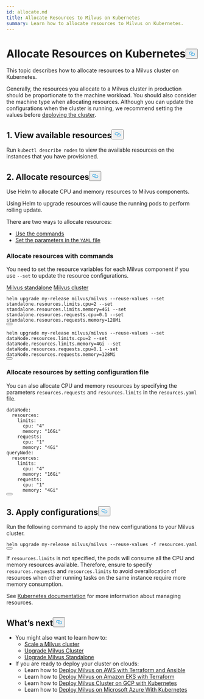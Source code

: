 ```yaml
---
id: allocate.md
title: Allocate Resources to Milvus on Kubernetes
summary: Learn how to allocate resources to Milvus on Kubernetes.
---
```

<h1 id="Allocate-Resources-on-Kubernetes" class="common-anchor-header">Allocate Resources on Kubernetes<button data-href="#Allocate-Resources-on-Kubernetes" class="anchor-icon" translate="no">
      <svg translate="no"
        aria-hidden="true"
        focusable="false"
        height="20"
        version="1.1"
        viewBox="0 0 16 16"
        width="16"
      >
        <path
          fill="#0092E4"
          fill-rule="evenodd"
          d="M4 9h1v1H4c-1.5 0-3-1.69-3-3.5S2.55 3 4 3h4c1.45 0 3 1.69 3 3.5 0 1.41-.91 2.72-2 3.25V8.59c.58-.45 1-1.27 1-2.09C10 5.22 8.98 4 8 4H4c-.98 0-2 1.22-2 2.5S3 9 4 9zm9-3h-1v1h1c1 0 2 1.22 2 2.5S13.98 12 13 12H9c-.98 0-2-1.22-2-2.5 0-.83.42-1.64 1-2.09V6.25c-1.09.53-2 1.84-2 3.25C6 11.31 7.55 13 9 13h4c1.45 0 3-1.69 3-3.5S14.5 6 13 6z"
        ></path>
      </svg>
    </button></h1><p>This topic describes how to allocate resources to a Milvus cluster on Kubernetes.</p>
<p>Generally, the resources you allocate to a Milvus cluster in production should be proportionate to the machine workload. You should also consider the machine type when allocating resources. Although you can update the configurations when the cluster is running, we recommend setting the values before <a href="/docs/fr/install_cluster-helm.md">deploying the cluster</a>.</p>
<h2 id="1-View-available-resources" class="common-anchor-header">1. View available resources<button data-href="#1-View-available-resources" class="anchor-icon" translate="no">
      <svg translate="no"
        aria-hidden="true"
        focusable="false"
        height="20"
        version="1.1"
        viewBox="0 0 16 16"
        width="16"
      >
        <path
          fill="#0092E4"
          fill-rule="evenodd"
          d="M4 9h1v1H4c-1.5 0-3-1.69-3-3.5S2.55 3 4 3h4c1.45 0 3 1.69 3 3.5 0 1.41-.91 2.72-2 3.25V8.59c.58-.45 1-1.27 1-2.09C10 5.22 8.98 4 8 4H4c-.98 0-2 1.22-2 2.5S3 9 4 9zm9-3h-1v1h1c1 0 2 1.22 2 2.5S13.98 12 13 12H9c-.98 0-2-1.22-2-2.5 0-.83.42-1.64 1-2.09V6.25c-1.09.53-2 1.84-2 3.25C6 11.31 7.55 13 9 13h4c1.45 0 3-1.69 3-3.5S14.5 6 13 6z"
        ></path>
      </svg>
    </button></h2><p>Run <code translate="no">kubectl describe nodes</code> to view the available resources on the instances that you have provisioned.</p>
<h2 id="2-Allocate-resources" class="common-anchor-header">2. Allocate resources<button data-href="#2-Allocate-resources" class="anchor-icon" translate="no">
      <svg translate="no"
        aria-hidden="true"
        focusable="false"
        height="20"
        version="1.1"
        viewBox="0 0 16 16"
        width="16"
      >
        <path
          fill="#0092E4"
          fill-rule="evenodd"
          d="M4 9h1v1H4c-1.5 0-3-1.69-3-3.5S2.55 3 4 3h4c1.45 0 3 1.69 3 3.5 0 1.41-.91 2.72-2 3.25V8.59c.58-.45 1-1.27 1-2.09C10 5.22 8.98 4 8 4H4c-.98 0-2 1.22-2 2.5S3 9 4 9zm9-3h-1v1h1c1 0 2 1.22 2 2.5S13.98 12 13 12H9c-.98 0-2-1.22-2-2.5 0-.83.42-1.64 1-2.09V6.25c-1.09.53-2 1.84-2 3.25C6 11.31 7.55 13 9 13h4c1.45 0 3-1.69 3-3.5S14.5 6 13 6z"
        ></path>
      </svg>
    </button></h2><p>Use Helm to allocate CPU and memory resources to Milvus components.</p>
<div class="alert note">
Using Helm to upgrade resources will cause the running pods to perform rolling update.
</div>
<p>There are two ways to allocate resources:</p>
<ul>
<li><a href="/docs/fr/allocate.md#Allocate-resources-with-commands">Use the commands</a></li>
<li><a href="/docs/fr/allocate.md#Allocate-resources-by-setting-configuration-file">Set the parameters in the <code translate="no">YAML</code> file</a></li>
</ul>
<h3 id="Allocate-resources-with-commands" class="common-anchor-header">Allocate resources with commands</h3><p>You need to set the resource variables for each Milvus component if you use <code translate="no">--set</code> to update the resource configurations.</p>
<div class="filter">
<a href="#standalone">Milvus standalone</a> <a href="#cluster">Milvus cluster</a>
</div>
<div class="table-wrapper filter-standalone" markdown="block">
<pre><code translate="no" class="language-Shell">helm upgrade my-release milvus/milvus --reuse-values --<span class="hljs-built_in">set</span> standalone.resources.limits.cpu=2 --<span class="hljs-built_in">set</span> standalone.resources.limits.memory=4Gi --<span class="hljs-built_in">set</span> standalone.resources.requests.cpu=0.1 --<span class="hljs-built_in">set</span> standalone.resources.requests.memory=128Mi
<button class="copy-code-btn"></button></code></pre>
</div>
<div class="table-wrapper filter-cluster" markdown="block">
<pre><code translate="no" class="language-Shell">helm upgrade my-release milvus/milvus --reuse-values --<span class="hljs-built_in">set</span> dataNode.resources.limits.cpu=2 --<span class="hljs-built_in">set</span> dataNode.resources.limits.memory=4Gi --<span class="hljs-built_in">set</span> dataNode.resources.requests.cpu=0.1 --<span class="hljs-built_in">set</span> dataNode.resources.requests.memory=128Mi
<button class="copy-code-btn"></button></code></pre>
</div>
<h3 id="Allocate-resources-by-setting-configuration-file" class="common-anchor-header">Allocate resources by setting configuration file</h3><p>You can also allocate CPU and memory resources by specifying the parameters <code translate="no">resources.requests</code> and <code translate="no">resources.limits</code> in the <code translate="no">resources.yaml</code> file.</p>
<pre><code translate="no" class="language-Yaml"><span class="hljs-attr">dataNode</span>:
  <span class="hljs-attr">resources</span>:
    <span class="hljs-attr">limits</span>:
      <span class="hljs-attr">cpu</span>: <span class="hljs-string">&quot;4&quot;</span>
      <span class="hljs-attr">memory</span>: <span class="hljs-string">&quot;16Gi&quot;</span>
    <span class="hljs-attr">requests</span>:
      <span class="hljs-attr">cpu</span>: <span class="hljs-string">&quot;1&quot;</span>
      <span class="hljs-attr">memory</span>: <span class="hljs-string">&quot;4Gi&quot;</span>
<span class="hljs-attr">queryNode</span>:
  <span class="hljs-attr">resources</span>:
    <span class="hljs-attr">limits</span>:
      <span class="hljs-attr">cpu</span>: <span class="hljs-string">&quot;4&quot;</span>
      <span class="hljs-attr">memory</span>: <span class="hljs-string">&quot;16Gi&quot;</span>
    <span class="hljs-attr">requests</span>:
      <span class="hljs-attr">cpu</span>: <span class="hljs-string">&quot;1&quot;</span>
      <span class="hljs-attr">memory</span>: <span class="hljs-string">&quot;4Gi&quot;</span>
<button class="copy-code-btn"></button></code></pre>
<h2 id="3-Apply-configurations" class="common-anchor-header">3. Apply configurations<button data-href="#3-Apply-configurations" class="anchor-icon" translate="no">
      <svg translate="no"
        aria-hidden="true"
        focusable="false"
        height="20"
        version="1.1"
        viewBox="0 0 16 16"
        width="16"
      >
        <path
          fill="#0092E4"
          fill-rule="evenodd"
          d="M4 9h1v1H4c-1.5 0-3-1.69-3-3.5S2.55 3 4 3h4c1.45 0 3 1.69 3 3.5 0 1.41-.91 2.72-2 3.25V8.59c.58-.45 1-1.27 1-2.09C10 5.22 8.98 4 8 4H4c-.98 0-2 1.22-2 2.5S3 9 4 9zm9-3h-1v1h1c1 0 2 1.22 2 2.5S13.98 12 13 12H9c-.98 0-2-1.22-2-2.5 0-.83.42-1.64 1-2.09V6.25c-1.09.53-2 1.84-2 3.25C6 11.31 7.55 13 9 13h4c1.45 0 3-1.69 3-3.5S14.5 6 13 6z"
        ></path>
      </svg>
    </button></h2><p>Run the following command to apply the new configurations to your Milvus cluster.</p>
<pre><code translate="no" class="language-Shell">helm upgrade my-release milvus/milvus --reuse-values -f resources.yaml
<button class="copy-code-btn"></button></code></pre>
<div class="alert note">
If <code translate="no">resources.limits</code> is not specified, the pods will consume all the CPU and memory resources available. Therefore, ensure to specify <code translate="no">resources.requests</code> and <code translate="no">resources.limits</code> to avoid overallocation of resources when other running tasks on the same instance require more memory consumption.
</div>
<p>See <a href="https://kubernetes.io/docs/concepts/configuration/manage-compute-resources-container/">Kubernetes documentation</a> for more information about managing resources.</p>
<h2 id="Whats-next" class="common-anchor-header">What’s next<button data-href="#Whats-next" class="anchor-icon" translate="no">
      <svg translate="no"
        aria-hidden="true"
        focusable="false"
        height="20"
        version="1.1"
        viewBox="0 0 16 16"
        width="16"
      >
        <path
          fill="#0092E4"
          fill-rule="evenodd"
          d="M4 9h1v1H4c-1.5 0-3-1.69-3-3.5S2.55 3 4 3h4c1.45 0 3 1.69 3 3.5 0 1.41-.91 2.72-2 3.25V8.59c.58-.45 1-1.27 1-2.09C10 5.22 8.98 4 8 4H4c-.98 0-2 1.22-2 2.5S3 9 4 9zm9-3h-1v1h1c1 0 2 1.22 2 2.5S13.98 12 13 12H9c-.98 0-2-1.22-2-2.5 0-.83.42-1.64 1-2.09V6.25c-1.09.53-2 1.84-2 3.25C6 11.31 7.55 13 9 13h4c1.45 0 3-1.69 3-3.5S14.5 6 13 6z"
        ></path>
      </svg>
    </button></h2><ul>
<li>You might also want to learn how to:
<ul>
<li><a href="/docs/fr/scaleout.md">Scale a Milvus cluster</a></li>
<li><a href="/docs/fr/upgrade_milvus_cluster-operator.md">Upgrade Milvus Cluster</a></li>
<li><a href="/docs/fr/upgrade_milvus_standalone-operator.md">Upgrade Milvus Standalone</a></li>
</ul></li>
<li>If you are ready to deploy your cluster on clouds:
<ul>
<li>Learn how to <a href="/docs/fr/aws.md">Deploy Milvus on AWS with Terraform and Ansible</a></li>
<li>Learn how to <a href="/docs/fr/eks.md">Deploy Milvus on Amazon EKS with Terraform</a></li>
<li>Learn how to <a href="/docs/fr/gcp.md">Deploy Milvus Cluster on GCP with Kubernetes</a></li>
<li>Learn how to <a href="/docs/fr/azure.md">Deploy Milvus on Microsoft Azure With Kubernetes</a></li>
</ul></li>
</ul>
